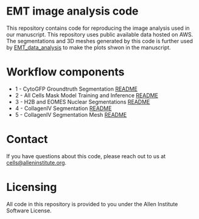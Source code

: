 # EMT image analysis code

This repository contains code for reproducing the image analysis used in our manuscript. This repository uses public available data hosted on AWS. The segmentations and 3D meshes generated by this code is further used by [EMT_data_analysis](https://github.com/AllenCell/EMT_data_analysis) to make the plots shwon in the manuscript.

# Workflow components

* 1 - CytoGFP Groundtruth Segmentation [README](./Colony_mask_gt_generation/README.md)
* 2 - All Cells Mask Model Training and Inference [README](./Colony_mask_training_inference/README.md)
* 3 - H2B and EOMES Nuclear Segmentations [README](./H2B_and_EOMES_instance_segmentation/README.md)
* 4 - CollagenIV Segmentation [README](./CollagenIV_segmentation/README.md)
* 5 - CollagenIV Segmentation Mesh [README](./CollagenIV_mesh_generation/README.md)

# Contact
If you have questions about this code, please reach out to us at cells@alleninstitute.org.

# Licensing
All code in this repository is provided to you under the Allen Institute Software License.
